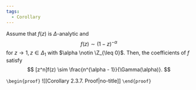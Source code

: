 ```yaml
---
tags:
  - Corollary
---
```

Assume that $f(z)$ is $\Delta$-analytic and
$$
f(z) \sim (1 - z)^{-\alpha}
$$
for $z \to 1, z \in \Delta_1$ with $\alpha \notin \Z_{\leq 0}$. Then, the coefficients of $f$ satisfy
$$
[z^n]f(z) \sim \frac{n^{\alpha - 1}}{\Gamma(\alpha)}.
$$

`\begin{proof}`
![[Corollary 2.3.7. Proof|no-title]]
`\end{proof}`
